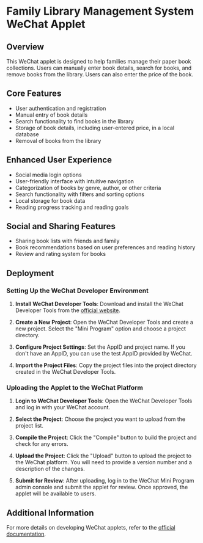# Family Library Management System WeChat Applet

## Overview

This WeChat applet is designed to help families manage their paper book collections. Users can manually enter book details, search for books, and remove books from the library. Users can also enter the price of the book.

## Core Features

- User authentication and registration
- Manual entry of book details
- Search functionality to find books in the library
- Storage of book details, including user-entered price, in a local database
- Removal of books from the library

## Enhanced User Experience

- Social media login options
- User-friendly interface with intuitive navigation
- Categorization of books by genre, author, or other criteria
- Search functionality with filters and sorting options
- Local storage for book data
- Reading progress tracking and reading goals

## Social and Sharing Features

- Sharing book lists with friends and family
- Book recommendations based on user preferences and reading history
- Review and rating system for books

## Deployment

### Setting Up the WeChat Developer Environment

1. **Install WeChat Developer Tools**: Download and install the WeChat Developer Tools from the [official website](https://developers.weixin.qq.com/miniprogram/en/dev/devtools/download.html).

2. **Create a New Project**: Open the WeChat Developer Tools and create a new project. Select the "Mini Program" option and choose a project directory.

3. **Configure Project Settings**: Set the AppID and project name. If you don't have an AppID, you can use the test AppID provided by WeChat.

4. **Import the Project Files**: Copy the project files into the project directory created in the WeChat Developer Tools.

### Uploading the Applet to the WeChat Platform

1. **Login to WeChat Developer Tools**: Open the WeChat Developer Tools and log in with your WeChat account.

2. **Select the Project**: Choose the project you want to upload from the project list.

3. **Compile the Project**: Click the "Compile" button to build the project and check for any errors.

4. **Upload the Project**: Click the "Upload" button to upload the project to the WeChat platform. You will need to provide a version number and a description of the changes.

5. **Submit for Review**: After uploading, log in to the WeChat Mini Program admin console and submit the applet for review. Once approved, the applet will be available to users.

## Additional Information

For more details on developing WeChat applets, refer to the [official documentation](https://developers.weixin.qq.com/miniprogram/en/dev/).
